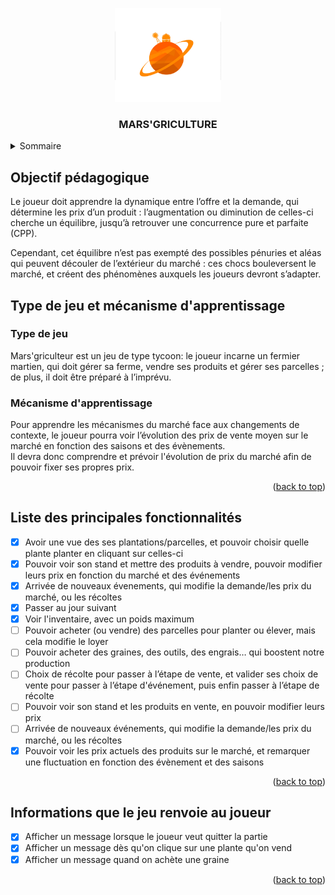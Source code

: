 <a name="readme-top"></a>

<!-- LOGO DU PROJET -->
<div align="center">
    <img src="images/MARSgriculture_logo.png" alt="Logo" width="170" height="150">
<h3 align="center">MARS'GRICULTURE</h3>
</div>

<!-- SOMMAIRE -->
<details>
  <summary>Sommaire</summary>
  <ol>
    <li><a href="#objectif-pedagogique">Objectif pédagogique</a></li>
    <li><a href="#type-de-jeu-et-mecanisme-dapprentissage">Type de jeu et mécanisme d'apprentissage</a>
        <ul>
            <li><a href="#type-de-jeu">Type de jeu</a></li>
            <li><a href="#mecanisme-dapprentissage">Mécanismes d'apprentissage</a></li>
        </ul>   
    </li>
    <li><a href="#liste-des-principales-fonctionnalites">Liste des principales fonctionnalités</a></li>
    <li><a href="#renvoie">Informations que le jeu renvoi au joueur</a></li>
  </ol>
</details>

<!-- OBJECTIF PEDAGOGIQUE -->

<a name="objectif-pedagogique"></a>

## Objectif pédagogique

Le joueur doit apprendre la dynamique entre l’offre et la demande, qui détermine les prix d’un produit : l’augmentation ou diminution de celles-ci cherche un équilibre, jusqu’à retrouver une concurrence pure et parfaite (CPP).

Cependant, cet équilibre n’est pas exempté des possibles pénuries et aléas qui peuvent découler de l’extérieur du marché : ces chocs bouleversent le marché, et créent des phénomènes auxquels les joueurs devront s’adapter.

<!-- TYPE DE JEU ET MECANISME D'APPRENTISSAGE -->

<a name="type-de-jeu-et-mecanisme-dapprentissage"></a>

## Type de jeu et mécanisme d'apprentissage

### Type de jeu

<a name="type-de-jeu"></a>

Mars'griculteur est un jeu de type tycoon: le joueur incarne un fermier martien, qui doit gérer sa ferme, vendre ses produits et gérer ses parcelles ; de plus, il doit être préparé à l’imprévu.

### Mécanisme d'apprentissage

<a name="mecanisme-dapprentissage"></a>

Pour apprendre les mécanismes du marché face aux changements de contexte, le joueur pourra voir l’évolution des prix de vente moyen sur le marché en fonction des saisons et des évènements.  
Il devra donc comprendre et prévoir l'évolution de prix du marché afin de pouvoir fixer ses propres prix.

<p align="right">(<a href="#readme-top">back to top</a>)</p>

<!-- LISTE DES PRINCIPALES FONCTIONNALITES -->

<a name="liste-des-principales-fonctionnalites"></a>

## Liste des principales fonctionnalités

- [x] Avoir une vue des ses plantations/parcelles, et pouvoir choisir quelle plante planter en cliquant sur celles-ci
- [x] Pouvoir voir son stand et mettre des produits à vendre, pouvoir modifier leurs prix en fonction du marché et des événements
- [x] Arrivée de nouveaux évenements, qui modifie la demande/les prix du marché, ou les récoltes
- [x] Passer au jour suivant
- [x] Voir l'inventaire, avec un poids maximum
- [ ] Pouvoir acheter (ou vendre) des parcelles pour planter ou élever, mais cela modifie le loyer
- [ ] Pouvoir acheter des graines, des outils, des engrais… qui boostent notre production
- [ ] Choix de récolte pour passer à l’étape de vente, et valider ses choix de vente pour passer à l’étape d'événement, puis enfin passer à l’étape de récolte
- [ ] Pouvoir voir son stand et les produits en vente, en pouvoir modifier leurs prix
- [ ] Arrivée de nouveaux événements, qui modifie la demande/les prix du marché, ou les récoltes
- [x] Pouvoir voir les prix actuels des produits sur le marché, et remarquer une fluctuation en fonction des évènement et des saisons
<p align="right">(<a href="#readme-top">back to top</a>)</p>

<!-- INFORMATIONS QUE LE JEU RENVOIE AU JOUEUR -->

<a name="Informations-que-le-jeu-renvoi-au-joueur"></a>

## Informations que le jeu renvoie au joueur

- [x] Afficher un message lorsque le joueur veut quitter la partie
- [x] Afficher un message dès qu'on clique sur une plante qu'on vend
- [x] Afficher un message quand on achète une graine

<p align="right">(<a href="#readme-top">back to top</a>)</p>
